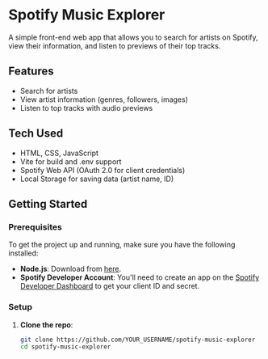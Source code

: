 # Spotify Music Explorer

A simple front-end web app that allows you to search for artists on Spotify, view their information, and listen to previews of their top tracks.

## Features

- Search for artists
- View artist information (genres, followers, images)
- Listen to top tracks with audio previews

## Tech Used

- HTML, CSS, JavaScript
- Vite for build and .env support
- Spotify Web API (OAuth 2.0 for client credentials)
- Local Storage for saving data (artist name, ID)

## Getting Started

### Prerequisites

To get the project up and running, make sure you have the following installed:

- **Node.js**: Download from [here](https://nodejs.org/).
- **Spotify Developer Account**: You'll need to create an app on the [Spotify Developer Dashboard](https://developer.spotify.com/dashboard/applications) to get your client ID and secret.

### Setup

1. **Clone the repo**:
   ```bash
   git clone https://github.com/YOUR_USERNAME/spotify-music-explorer
   cd spotify-music-explorer

